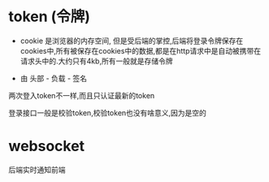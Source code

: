 # token (令牌)

- cookie 是浏览器的内存空间, 但是受后端的掌控,后端将登录令牌保存在cookies中,所有被保存在cookies中的数据,都是在http请求中是自动被携带在请求头中的.大约只有4kb,所有一般就是存储令牌

- 由   头部 - 负载 - 签名



两次登入token不一样,而且只认证最新的token

登录接口一般是校验token,校验token也没有啥意义,因为是空的

# websocket
后端实时通知前端
